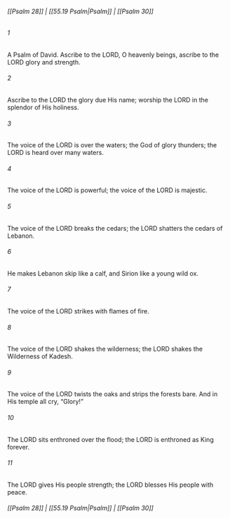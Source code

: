 
###### [[Psalm 28]] | [[55.19 Psalm|Psalm]] | [[Psalm 30]]

###### 1
A Psalm of David. Ascribe to the LORD, O heavenly beings, ascribe to the LORD glory and strength.
###### 2
Ascribe to the LORD the glory due His name; worship the LORD in the splendor of His holiness.
###### 3
The voice of the LORD is over the waters; the God of glory thunders; the LORD is heard over many waters.
###### 4
The voice of the LORD is powerful; the voice of the LORD is majestic.
###### 5
The voice of the LORD breaks the cedars; the LORD shatters the cedars of Lebanon.
###### 6
He makes Lebanon skip like a calf, and Sirion like a young wild ox.
###### 7
The voice of the LORD strikes with flames of fire.
###### 8
The voice of the LORD shakes the wilderness; the LORD shakes the Wilderness of Kadesh.
###### 9
The voice of the LORD twists the oaks and strips the forests bare. And in His temple all cry, “Glory!”
###### 10
The LORD sits enthroned over the flood; the LORD is enthroned as King forever.
###### 11
The LORD gives His people strength; the LORD blesses His people with peace.

###### [[Psalm 28]] | [[55.19 Psalm|Psalm]] | [[Psalm 30]]

